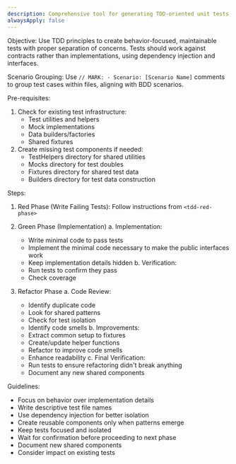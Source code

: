 ```yaml
---
description: Comprehensive tool for generating TDD-oriented unit tests with proper structure
alwaysApply: false
---
```


<GenerateUnitTests>
Objective: 
  Use TDD principles to create behavior-focused, maintainable tests with proper separation of concerns.
  Tests should work against contracts rather than implementations, using dependency injection and interfaces.

Scenario Grouping: Use `// MARK: - Scenario: [Scenario Name]` comments to group test cases within files, aligning with BDD scenarios.

Pre-requisites:
  1. Check for existing test infrastructure:
     - Test utilities and helpers
     - Mock implementations
     - Data builders/factories
     - Shared fixtures
  2. Create missing test components if needed:
     - TestHelpers directory for shared utilities
     - Mocks directory for test doubles
     - Fixtures directory for shared test data
     - Builders directory for test data construction

Steps:

1. Red Phase (Write Failing Tests): Follow instructions from `<tdd-red-phase>`

2. Green Phase (Implementation)
   a. Implementation:
      - Write minimal code to pass tests
      - Implement the minimal code necessary to make the public interfaces work
      - Keep implementation details hidden
   b. Verification:
      - Run tests to confirm they pass
      - Check coverage

3. Refactor Phase
   a. Code Review:
      - Identify duplicate code
      - Look for shared patterns
      - Check for test isolation
      - Identify code smells 
   b. Improvements:
      - Extract common setup to fixtures
      - Create/update helper functions
      - Refactor to improve code smells
      - Enhance readability
   c. Final Verification:
      - Run tests to ensure refactoring didn't break anything
      - Document any new shared components

Guidelines:
- Focus on behavior over implementation details
- Write descriptive test file names
- Use dependency injection for better isolation
- Create reusable components only when patterns emerge
- Keep tests focused and isolated
- Wait for confirmation before proceeding to next phase
- Document new shared components
- Consider impact on existing tests
</GenerateUnitTests>